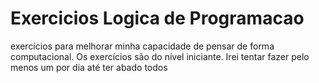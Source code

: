 # Exercicios Logica de Programacao

exercícios  para melhorar minha capacidade de pensar de forma computacional. Os exercícios  são do nível iniciante. Irei tentar fazer pelo menos um por dia até ter abado todos
